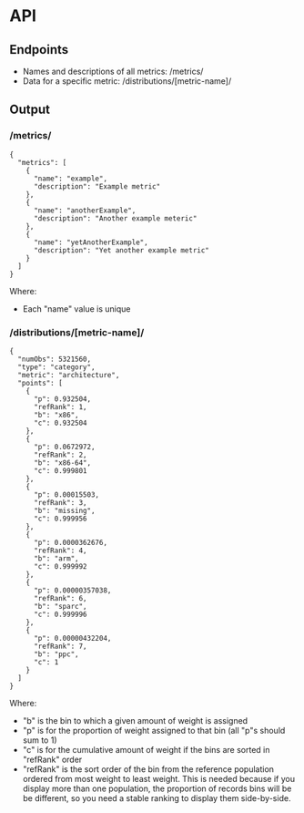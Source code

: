 # API

## Endpoints

* Names and descriptions of all metrics: /metrics/
* Data for a specific metric: /distributions/[metric-name]/

## Output

### /metrics/

```
{
  "metrics": [
    {
      "name": "example",
      "description": "Example metric"
    },
    {
      "name": "anotherExample",
      "description": "Another example meteric"
    },
    {
      "name": "yetAnotherExample",
      "description": "Yet another example metric"
    }
  ]
}
```

Where:

* Each "name" value is unique

### /distributions/[metric-name]/

```
{
  "numObs": 5321560,
  "type": "category",
  "metric": "architecture",
  "points": [
    {
      "p": 0.932504,
      "refRank": 1,
      "b": "x86",
      "c": 0.932504
    },
    {
      "p": 0.0672972,
      "refRank": 2,
      "b": "x86-64",
      "c": 0.999801
    },
    {
      "p": 0.00015503,
      "refRank": 3,
      "b": "missing",
      "c": 0.999956
    },
    {
      "p": 0.0000362676,
      "refRank": 4,
      "b": "arm",
      "c": 0.999992
    },
    {
      "p": 0.00000357038,
      "refRank": 6,
      "b": "sparc",
      "c": 0.999996
    },
    {
      "p": 0.00000432204,
      "refRank": 7,
      "b": "ppc",
      "c": 1
    }
  ]
}
```

Where:

* "b" is the bin to which a given amount of weight is assigned
* "p" is for the proportion of weight assigned to that bin (all "p"s should sum
  to 1)
* "c" is for the cumulative amount of weight if the bins are sorted in "refRank"
  order
* "refRank" is the sort order of the bin from the reference population ordered
  from most weight to least weight. This is needed because if you display more
  than one population, the proportion of records bins will be be different, so
  you need a stable ranking to display them side-by-side.
